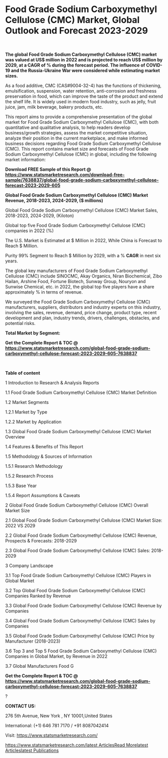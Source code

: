 <h1>Food Grade Sodium Carboxymethyl Cellulose (CMC) Market, Global Outlook and Forecast 2023-2029</h1><br/><p><strong>The global Food Grade Sodium Carboxymethyl Cellulose (CMC) market was valued at US$ million in 2022 and is projected to reach US$ million by 2029, at a <strong>CAGR</strong> of % during the forecast period. The influence of COVID-19 and the Russia-Ukraine War were considered while estimating market sizes.</strong></p>
 
 
 
 <p>As a food additive, CMC (CAS#9004-32-4) has the functions of thickening, emulsification, suspension, water retention, anti-corrosion and freshness preservation in food, which can improve the taste of the product and extend the shelf life. It is widely used in modern food industry, such as jelly, fruit juice, jam, milk beverage, bakery products, etc.</p>
 
 
 
 <p>This report aims to provide a comprehensive presentation of the global market for Food Grade Sodium Carboxymethyl Cellulose (CMC), with both quantitative and qualitative analysis, to help readers develop business/growth strategies, assess the market competitive situation, analyze their position in the current marketplace, and make informed business decisions regarding Food Grade Sodium Carboxymethyl Cellulose (CMC). This report contains market size and forecasts of Food Grade Sodium Carboxymethyl Cellulose (CMC) in global, including the following market information:</p>
 
 
 
 <p><strong>Download FREE Sample of this Report @ <a href="https://www.statsmarketresearch.com/download-free-sample/7638837/global-food-grade-sodium-carboxymethyl-cellulose-forecast-2023-2029-605">https://www.statsmarketresearch.com/download-free-sample/7638837/global-food-grade-sodium-carboxymethyl-cellulose-forecast-2023-2029-605</a></strong></p>
 
 
 
 <p><strong>Global Food Grade Sodium Carboxymethyl Cellulose (CMC) Market Revenue, 2018-2023, 2024-2029, ($ millions)</strong></p>
 
 
 
 <p>Global Food Grade Sodium Carboxymethyl Cellulose (CMC) Market Sales, 2018-2023, 2024-2029, (Kiloton)</p>
 
 
 
 <p>Global top five Food Grade Sodium Carboxymethyl Cellulose (CMC) companies in 2022 (%)</p>
 
 
 
 <p>The U.S. Market is Estimated at $ Million in 2022, While China is Forecast to Reach $ Million.</p>
 
 
 
 <p>Purity 99% Segment to Reach $ Million by 2029, with a % <strong>CAGR</strong> in next six years.</p>
 
 
 
 <p>The global key manufacturers of Food Grade Sodium Carboxymethyl Cellulose (CMC) include SINOCMC, Akay Organics, Niran Biochemical, Zibo Hailan, Arshine Food, Fortune Biotech, Sunway Group, Nouryon and Sunwise Chemical, etc. in 2022, the global top five players have a share approximately % in terms of revenue.</p>
 
 
 
 <p>We surveyed the Food Grade Sodium Carboxymethyl Cellulose (CMC) manufacturers, suppliers, distributors and industry experts on this industry, involving the sales, revenue, demand, price change, product type, recent development and plan, industry trends, drivers, challenges, obstacles, and potential risks.</p>
 
 
 
 <p><strong>Total Market by Segment:</strong></p>
 
 
 
 <div><b>Get the Complete Report & TOC @ <a href="https://www.statsmarketresearch.com/global-food-grade-sodium-carboxymethyl-cellulose-forecast-2023-2029-605-7638837">https://www.statsmarketresearch.com/global-food-grade-sodium-carboxymethyl-cellulose-forecast-2023-2029-605-7638837</a></b></div>
 
 
 
 <p><br />
 
 <b>Table of content</b></p>
 
 
 
 <p>1 Introduction to Research & Analysis Reports<br />
 
 1.1 Food Grade Sodium Carboxymethyl Cellulose (CMC) Market Definition<br />
 
 1.2 Market Segments<br />
 
 1.2.1 Market by Type<br />
 
 1.2.2 Market by Application<br />
 
 1.3 Global Food Grade Sodium Carboxymethyl Cellulose (CMC) Market Overview<br />
 
 1.4 Features & Benefits of This Report<br />
 
 1.5 Methodology & Sources of Information<br />
 
 1.5.1 Research Methodology<br />
 
 1.5.2 Research Process<br />
 
 1.5.3 Base Year<br />
 
 1.5.4 Report Assumptions & Caveats<br />
 
 2 Global Food Grade Sodium Carboxymethyl Cellulose (CMC) Overall Market Size<br />
 
 2.1 Global Food Grade Sodium Carboxymethyl Cellulose (CMC) Market Size: 2022 VS 2029<br />
 
 2.2 Global Food Grade Sodium Carboxymethyl Cellulose (CMC) Revenue, Prospects & Forecasts: 2018-2029<br />
 
 2.3 Global Food Grade Sodium Carboxymethyl Cellulose (CMC) Sales: 2018-2029<br />
 
 3 Company Landscape<br />
 
 3.1 Top Food Grade Sodium Carboxymethyl Cellulose (CMC) Players in Global Market<br />
 
 3.2 Top Global Food Grade Sodium Carboxymethyl Cellulose (CMC) Companies Ranked by Revenue<br />
 
 3.3 Global Food Grade Sodium Carboxymethyl Cellulose (CMC) Revenue by Companies<br />
 
 3.4 Global Food Grade Sodium Carboxymethyl Cellulose (CMC) Sales by Companies<br />
 
 3.5 Global Food Grade Sodium Carboxymethyl Cellulose (CMC) Price by Manufacturer (2018-2023)<br />
 
 3.6 Top 3 and Top 5 Food Grade Sodium Carboxymethyl Cellulose (CMC) Companies in Global Market, by Revenue in 2022<br />
 
 3.7 Global Manufacturers Food G</p>
 
 
 
 <div><b>Get the Complete Report & TOC @ <a href="https://www.statsmarketresearch.com/global-food-grade-sodium-carboxymethyl-cellulose-forecast-2023-2029-605-7638837">https://www.statsmarketresearch.com/global-food-grade-sodium-carboxymethyl-cellulose-forecast-2023-2029-605-7638837</a></b></div>
 
 
 
 <p>? </p>
 
 
 
 <p><b>CONTACT US:</b><br />
 
 276 5th Avenue, New York , NY 10001,United States<br />
 
 International: (+1) 646 781 7170 / +91 8087042414<br />
 
 Visit: <a href="https://www.statsmarketresearch.com/">https://www.statsmarketresearch.com/</a><br />
 
 <a href="https://gyeongbokgung.com">https://www.statsmarketresearch.com/</a><a href="https://hallyeomaritime.com">latest Articles</a><a href="https://jingwansa.com">Read More</a><a href="https://nguoiviet.jp/">latest Articles</a><a href="https://www.intelmarketresearch.com/">latest Publications</a></p>